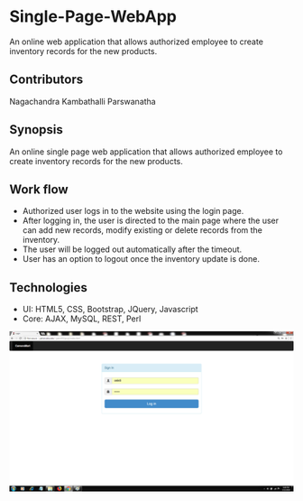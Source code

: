 # Single-Page-WebApp
An online web application that allows authorized employee to create inventory records for the new products.

## Contributors
Nagachandra Kambathalli Parswanatha

## Synopsis
An online single page web application that allows authorized employee to create inventory records for the new products.

## Work flow

* Authorized user logs in to the website using the login page.
* After logging in, the user is directed to the main page where the user can add new records, modify existing or delete records from the inventory.
* The user will be logged out automatically after the timeout.
* User has an option to logout once the inventory update is done.

## Technologies
* UI: HTML5, CSS, Bootstrap, JQuery, Javascript
* Core: AJAX, MySQL, REST, Perl


![](SinglePageOnlineStore/ScreenShots/Login.png)
